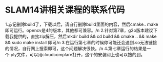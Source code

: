 # SLAM14讲相关课程的联系代码
1.忘记删除build了，下载以后，请自行删除build里面的内容，然后cmake.. make即可运行。opencv是4的版本，其他都可兼容。/n
2.针对第7章，g2o版本建议下载我提供的，直接zip解压，然后mkdir build && cd build && cmake .. && make && sudo make install 即可/n
3.在运行第七章的时候你可能还会遇到.so无法链接的情况，自行网上搜索即可，这个问题解决很快。/n
4.第七章运行的结果是一个.ply文件，可以用cloudcomplare打开，这个的安装网上也可以搜的到。
